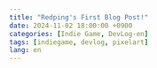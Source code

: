 ```yaml
---
title: "Redping's First Blog Post!"
date: 2024-11-02 18:00:00 +0900
categories: [Indie Game, DevLog-en]
tags: [indiegame, devlog, pixelart]
lang: en
---
```

